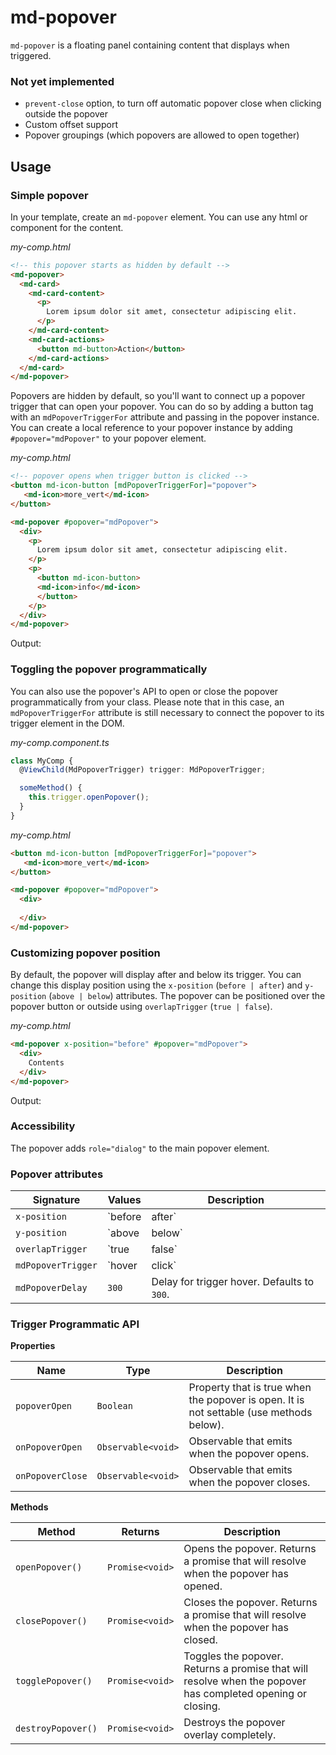 # md-popover

`md-popover` is a floating panel containing content that displays when triggered.

### Not yet implemented

- `prevent-close` option, to turn off automatic popover close when clicking outside the popover
- Custom offset support
- Popover groupings (which popovers are allowed to open together)

## Usage

### Simple popover

In your template, create an `md-popover` element. You can use any html or component for the content.

*my-comp.html*
```html
<!-- this popover starts as hidden by default -->
<md-popover>
  <md-card>
    <md-card-content>
      <p>
        Lorem ipsum dolor sit amet, consectetur adipiscing elit.
      </p>
    </md-card-content>
    <md-card-actions>
      <button md-button>Action</button>
    </md-card-actions>
  </md-card>
</md-popover>
```

Popovers are hidden by default, so you'll want to connect up a popover trigger that can open your popover.
You can do so by adding a button tag with an `mdPopoverTriggerFor` attribute and passing in the popover
instance.  You can create a local reference to your popover instance by adding `#popover="mdPopover"` to
your popover element.

*my-comp.html*
```html
<!-- popover opens when trigger button is clicked -->
<button md-icon-button [mdPopoverTriggerFor]="popover">
   <md-icon>more_vert</md-icon>
</button>

<md-popover #popover="mdPopover">
  <div>
    <p>
      Lorem ipsum dolor sit amet, consectetur adipiscing elit.
    </p>
    <p>
      <button md-icon-button>
      <md-icon>info</md-icon>
      </button>
    </p>
  </div>
</md-popover>
```

Output:


### Toggling the popover programmatically

You can also use the popover's API to open or close the popover programmatically from your class. Please
note that in this case, an `mdPopoverTriggerFor` attribute is still necessary to connect
the popover to its trigger element in the DOM.

*my-comp.component.ts*
```ts
class MyComp {
  @ViewChild(MdPopoverTrigger) trigger: MdPopoverTrigger;

  someMethod() {
    this.trigger.openPopover();
  }
}
```

*my-comp.html*
```html
<button md-icon-button [mdPopoverTriggerFor]="popover">
   <md-icon>more_vert</md-icon>
</button>

<md-popover #popover="mdPopover">
  <div>
    
  </div>
</md-popover>
```


### Customizing popover position

By default, the popover will display after and below its trigger.  You can change this display position
using the `x-position` (`before | after`) and `y-position` (`above | below`) attributes. The popover
can be positioned over the popover button or outside using `overlapTrigger` (`true | false`).

*my-comp.html*
```html
<md-popover x-position="before" #popover="mdPopover">
  <div>
    Contents
  </div>
</md-popover>
```

Output:



### Accessibility

The popover adds `role="dialog"` to the main popover element.


### Popover attributes

| Signature | Values | Description |
| --- | --- | --- |
| `x-position` | `before|after` | The horizontal position of the popover in relation to the trigger. Defaults to `after`. |
| `y-position` | `above|below` | The vertical position of the popover in relation to the trigger. Defaults to `below`. |
| `overlapTrigger` | `true|false` | Whether to have the popover show on top of the popover trigger or outside. Defaults to `true`. |
| `mdPopoverTrigger` | `hover|click` | Trigger event type. Defaults to `hover`. |
| `mdPopoverDelay` | `300` | Delay for trigger hover. Defaults to `300`. |

### Trigger Programmatic API

**Properties**

| Name | Type | Description |
| --- | --- | --- |
| `popoverOpen` | `Boolean` | Property that is true when the popover is open. It is not settable (use methods below). |
| `onPopoverOpen` | `Observable<void>` | Observable that emits when the popover opens. |
| `onPopoverClose` | `Observable<void>` | Observable that emits when the popover closes. |

**Methods**

| Method | Returns | Description |
| --- | --- | --- |
| `openPopover()` | `Promise<void>` | Opens the popover. Returns a promise that will resolve when the popover has opened. |
| `closePopover()` | `Promise<void>` | Closes the popover. Returns a promise that will resolve when the popover has closed. |
| `togglePopover()` | `Promise<void>` | Toggles the popover. Returns a promise that will resolve when the popover has completed opening or closing. |
| `destroyPopover()` | `Promise<void>` | Destroys the popover overlay completely.


